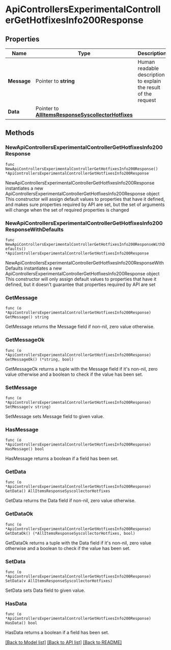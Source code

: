 # ApiControllersExperimentalControllerGetHotfixesInfo200Response

## Properties

Name | Type | Description | Notes
------------ | ------------- | ------------- | -------------
**Message** | Pointer to **string** | Human readable description to explain the result of the request | [optional] 
**Data** | Pointer to [**AllItemsResponseSyscollectorHotfixes**](AllItemsResponseSyscollectorHotfixes.md) |  | [optional] 

## Methods

### NewApiControllersExperimentalControllerGetHotfixesInfo200Response

`func NewApiControllersExperimentalControllerGetHotfixesInfo200Response() *ApiControllersExperimentalControllerGetHotfixesInfo200Response`

NewApiControllersExperimentalControllerGetHotfixesInfo200Response instantiates a new ApiControllersExperimentalControllerGetHotfixesInfo200Response object
This constructor will assign default values to properties that have it defined,
and makes sure properties required by API are set, but the set of arguments
will change when the set of required properties is changed

### NewApiControllersExperimentalControllerGetHotfixesInfo200ResponseWithDefaults

`func NewApiControllersExperimentalControllerGetHotfixesInfo200ResponseWithDefaults() *ApiControllersExperimentalControllerGetHotfixesInfo200Response`

NewApiControllersExperimentalControllerGetHotfixesInfo200ResponseWithDefaults instantiates a new ApiControllersExperimentalControllerGetHotfixesInfo200Response object
This constructor will only assign default values to properties that have it defined,
but it doesn't guarantee that properties required by API are set

### GetMessage

`func (o *ApiControllersExperimentalControllerGetHotfixesInfo200Response) GetMessage() string`

GetMessage returns the Message field if non-nil, zero value otherwise.

### GetMessageOk

`func (o *ApiControllersExperimentalControllerGetHotfixesInfo200Response) GetMessageOk() (*string, bool)`

GetMessageOk returns a tuple with the Message field if it's non-nil, zero value otherwise
and a boolean to check if the value has been set.

### SetMessage

`func (o *ApiControllersExperimentalControllerGetHotfixesInfo200Response) SetMessage(v string)`

SetMessage sets Message field to given value.

### HasMessage

`func (o *ApiControllersExperimentalControllerGetHotfixesInfo200Response) HasMessage() bool`

HasMessage returns a boolean if a field has been set.

### GetData

`func (o *ApiControllersExperimentalControllerGetHotfixesInfo200Response) GetData() AllItemsResponseSyscollectorHotfixes`

GetData returns the Data field if non-nil, zero value otherwise.

### GetDataOk

`func (o *ApiControllersExperimentalControllerGetHotfixesInfo200Response) GetDataOk() (*AllItemsResponseSyscollectorHotfixes, bool)`

GetDataOk returns a tuple with the Data field if it's non-nil, zero value otherwise
and a boolean to check if the value has been set.

### SetData

`func (o *ApiControllersExperimentalControllerGetHotfixesInfo200Response) SetData(v AllItemsResponseSyscollectorHotfixes)`

SetData sets Data field to given value.

### HasData

`func (o *ApiControllersExperimentalControllerGetHotfixesInfo200Response) HasData() bool`

HasData returns a boolean if a field has been set.


[[Back to Model list]](../README.md#documentation-for-models) [[Back to API list]](../README.md#documentation-for-api-endpoints) [[Back to README]](../README.md)


